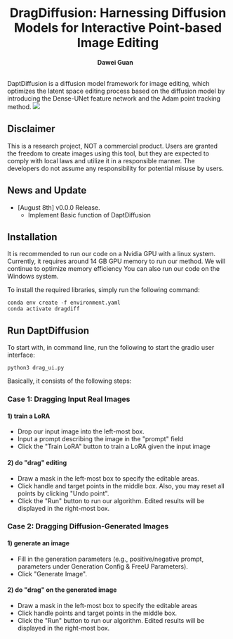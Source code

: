 <p align="center">
  <h1 align="center">DragDiffusion: Harnessing Diffusion Models for Interactive Point-based Image Editing</h1>
  <p align="center">
    <strong>Dawei Guan</strong>
    &nbsp;&nbsp;
  </p>
  <br>
DaptDiffusion is a diffusion model framework for image editing, which optimizes the latent space editing process based on the diffusion model by introducing the Dense-UNet feature network and the Adam point tracking method. 

<img src=".\DaptDiffusion\overview.png">  

## Disclaimer
This is a research project, NOT a commercial product. Users are granted the freedom to create images using this tool, but they are expected to comply with local laws and utilize it in a responsible manner. The developers do not assume any responsibility for potential misuse by users.

## News and Update
* [August 8th] v0.0.0 Release.
  * Implement Basic function of DaptDiffusion

## Installation

It is recommended to run our code on a Nvidia GPU with a linux system. Currently, it requires around 14 GB GPU memory to run our method. We will continue to optimize memory efficiency
You can also run our code on the Windows system.

To install the required libraries, simply run the following command:
```
conda env create -f environment.yaml
conda activate dragdiff
```

## Run DaptDiffusion
To start with, in command line, run the following to start the gradio user interface:
```
python3 drag_ui.py
```

Basically, it consists of the following steps:

### Case 1: Dragging Input Real Images
#### 1) train a LoRA
* Drop our input image into the left-most box.
* Input a prompt describing the image in the "prompt" field
* Click the "Train LoRA" button to train a LoRA given the input image

#### 2) do "drag" editing
* Draw a mask in the left-most box to specify the editable areas.
* Click handle and target points in the middle box. Also, you may reset all points by clicking "Undo point".
* Click the "Run" button to run our algorithm. Edited results will be displayed in the right-most box.

### Case 2: Dragging Diffusion-Generated Images
#### 1) generate an image
* Fill in the generation parameters (e.g., positive/negative prompt, parameters under Generation Config & FreeU Parameters).
* Click "Generate Image".

#### 2) do "drag" on the generated image
* Draw a mask in the left-most box to specify the editable areas
* Click handle points and target points in the middle box.
* Click the "Run" button to run our algorithm. Edited results will be displayed in the right-most box.


<!---
## Explanation for parameters in the user interface:
#### General Parameters
|Parameter|Explanation|
|-----|------|
|prompt|The prompt describing the user input image (This will be used to train the LoRA and conduct "drag" editing).|
|lora_path|The directory where the trained LoRA will be saved.|


#### Algorithm Parameters
These parameters are collapsed by default as we normally do not have to tune them. Here are the explanations:
* Base Model Config

|Parameter|Explanation|
|-----|------|
|Diffusion Model Path|The path to the diffusion models. By default we are using "runwayml/stable-diffusion-v1-5". We will add support for more models in the future.|
|VAE Choice|The Choice of VAE. Now there are two choices, one is "default", which will use the original VAE. Another choice is "stabilityai/sd-vae-ft-mse", which can improve results on images with human eyes and faces (see [explanation](https://stable-diffusion-art.com/how-to-use-vae/))|

* Drag Parameters

|Parameter|Explanation|
|-----|------|
|n_pix_step|Maximum number of steps of motion supervision. **Increase this if handle points have not been "dragged" to desired position.**|
|lam|The regularization coefficient controlling unmasked region stays unchanged. Increase this value if the unmasked region has changed more than what was desired (do not have to tune in most cases).|
|n_actual_inference_step|Number of DDIM inversion steps performed (do not have to tune in most cases).|

* LoRA Parameters

|Parameter|Explanation|
|-----|------|
|LoRA training steps|Number of LoRA training steps (do not have to tune in most cases).|
|LoRA learning rate|Learning rate of LoRA (do not have to tune in most cases)|
|LoRA rank|Rank of the LoRA (do not have to tune in most cases).|

--->
